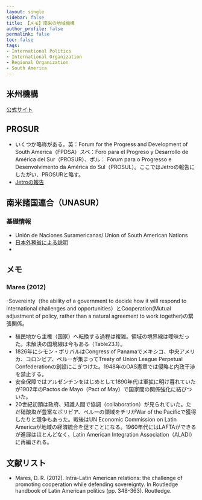 ```yaml
---
layout: single
sidebar: false
title: 【メモ】南米の地域機構
author_profile: false
permalink: false
toc: false
tags:
- International Politics
- International Organization
- Regional Organization
- South America
---
```


## 米州機構
<i class="fas fa-tv"></i>  <a href="http://www.oas.org/en/">公式サイト</a>

## PROSUR

- いくつか略称がある。英：Forum for the Progress and Development of South America（FPDSA）スペ：Foro para el Progreso y Desarrollo de América del Sur（PROSUR）、ポル： Fórum para o Progresso e Desenvolvimento da América do Sul（PROSUL）。ここではJetroの報告にしたがい、PROSURと略す。
- <a href="https://www.jetro.go.jp/biznews/2019/03/ed550f1b585b947b.html">Jetroの報告</a>

## 南米諸国連合（UNASUR）
### 基礎情報
- Unión de Naciones Suramericanas/ Union of South American Nations
- <a href="https://www.mofa.go.jp/mofaj/area/latinamerica/kikan/unasur/gaiyo.html">日本外務省による説明</a>
- 

## メモ

### Mares (2012)
-Sovereinty（the ability of a government to decide how it will respond to international challenges and opportunities）とCooperation(Mutual adjustment of policy, rather than a natural agreement to work together)の緊張関係。
- 植民地から主権（国家）へ転換する過程は複雑。領域の境界線は曖昧だった。未解決の国境線は今もある（Table23.1）。
- 1826年にシモン・ボリバルはCongress of Panamaでメキシコ、中央アメリカ、コロンビア、ペルーが集まってTreaty of Union League Perpetual Confederationの創設にこぎつけた。1948年のOAS憲章では侵略と内政干渉を禁止する。
- 安全保障ではアルゼンチンをはじめとして1890年代は軍拡に明け暮れていたが1902年のPactos de Mayo（Pact of May）で国家間の関係強化に結びついた。
- 20世紀初頭は政府、知識人間で協調（collaboration）が見られていた。ただ硝酸塩が豊富なボリビア、ペルーの領域をチリがWar of the Pacificで獲得したりと競争もあった。戦後はUN Economic Commission on Latin Americaが地域の経済統合を促すことになる。1960年代にはLAFTAができるが進展はほとんどなく、Latin American Integration Association（ALADI）に再編される。

## 文献リスト
- Mares, D. R. (2012). Intra-Latin American relations: the challenge of promoting cooperation while defending sovereignty. In Routledge handbook of Latin American politics (pp. 348-363). Routledge.

